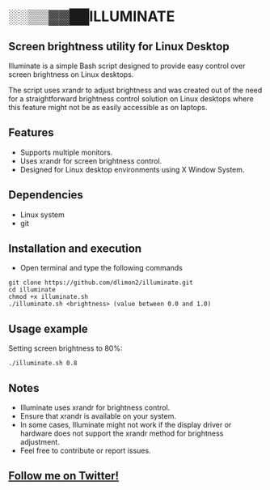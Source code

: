 # ░░▒▒▓▓██ILLUMINATE
## Screen brightness utility for Linux Desktop

Illuminate is a simple Bash script designed to provide easy control over screen brightness on Linux desktops.

The script uses xrandr to adjust brightness and was created out of the need for a straightforward brightness control solution on Linux desktops where this feature might not be as easily accessible as on laptops.

## Features

- Supports multiple monitors.
- Uses xrandr for screen brightness control.
- Designed for Linux desktop environments using X Window System.

## Dependencies
* Linux system
* git

## Installation and execution
* Open terminal and type the following commands
```
git clone https://github.com/dlimon2/illuminate.git
cd illuminate
chmod +x illuminate.sh
./illuminate.sh <brightness> (value between 0.0 and 1.0)
```

## Usage example
Setting screen brightness to 80%:
```
./illuminate.sh 0.8
```
## Notes
* Illuminate uses xrandr for brightness control.
* Ensure that xrandr is available on your system.
* In some cases, Illuminate might not work if the display driver or hardware does not support the xrandr method for brightness adjustment.
* Feel free to contribute or report issues.

## <a href="https://x.com/dlimon2" target="_blank">Follow me on Twitter!</a>



